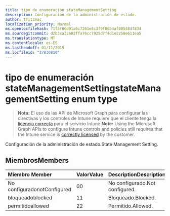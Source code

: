```yaml
---
title: tipo de enumeración stateManagementSetting
description: Configuración de la administración de estado.
author: tfitzmac
localization_priority: Normal
ms.openlocfilehash: 71f5f66d91a6c7261e8c3f9f06b4af805484f834
ms.sourcegitcommit: d2b3ca32602ffa76cc7925d7f4d1e2258e611ea5
ms.translationtype: MT
ms.contentlocale: es-ES
ms.lasthandoff: 01/11/2019
ms.locfileid: "27830810"
---
```

# <a name="statemanagementsetting-enum-type"></a><span data-ttu-id="71c47-103">tipo de enumeración stateManagementSetting</span><span class="sxs-lookup"><span data-stu-id="71c47-103">stateManagementSetting enum type</span></span>

> <span data-ttu-id="71c47-104">**Nota:** El uso de las API de Microsoft Graph para configurar las directivas y los controles de Intune requiere que el cliente tenga la [licencia correcta](https://go.microsoft.com/fwlink/?linkid=839381) para el servicio Intune.</span><span class="sxs-lookup"><span data-stu-id="71c47-104">**Note:** Using the Microsoft Graph APIs to configure Intune controls and policies still requires that the Intune service is [correctly licensed](https://go.microsoft.com/fwlink/?linkid=839381) by the customer.</span></span>

<span data-ttu-id="71c47-105">Configuración de la administración de estado.</span><span class="sxs-lookup"><span data-stu-id="71c47-105">State Management Setting.</span></span>
## <a name="members"></a><span data-ttu-id="71c47-106">Miembros</span><span class="sxs-lookup"><span data-stu-id="71c47-106">Members</span></span>
|<span data-ttu-id="71c47-107">Miembro	</span><span class="sxs-lookup"><span data-stu-id="71c47-107">Member</span></span>|<span data-ttu-id="71c47-108">Valor</span><span class="sxs-lookup"><span data-stu-id="71c47-108">Value</span></span>|<span data-ttu-id="71c47-109">Description</span><span class="sxs-lookup"><span data-stu-id="71c47-109">Description</span></span>|
|:---|:---|:---|
|<span data-ttu-id="71c47-110">No configurado</span><span class="sxs-lookup"><span data-stu-id="71c47-110">notConfigured</span></span>|<span data-ttu-id="71c47-111">0</span><span class="sxs-lookup"><span data-stu-id="71c47-111">0</span></span>|<span data-ttu-id="71c47-112">No configurado.</span><span class="sxs-lookup"><span data-stu-id="71c47-112">Not configured.</span></span>|
|<span data-ttu-id="71c47-113">bloqueado</span><span class="sxs-lookup"><span data-stu-id="71c47-113">blocked</span></span>|<span data-ttu-id="71c47-114">1</span><span class="sxs-lookup"><span data-stu-id="71c47-114">1</span></span>|<span data-ttu-id="71c47-115">Bloqueado.</span><span class="sxs-lookup"><span data-stu-id="71c47-115">Blocked.</span></span>|
|<span data-ttu-id="71c47-116">permitido</span><span class="sxs-lookup"><span data-stu-id="71c47-116">allowed</span></span>|<span data-ttu-id="71c47-117">2</span><span class="sxs-lookup"><span data-stu-id="71c47-117">2</span></span>|<span data-ttu-id="71c47-118">Permitido.</span><span class="sxs-lookup"><span data-stu-id="71c47-118">Allowed.</span></span>|



